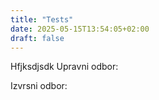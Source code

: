```yaml
---
title: "Tests"
date: 2025-05-15T13:54:05+02:00
draft: false
---
```


Hfjksdjsdk
Upravni odbor:

Izvrsni odbor: